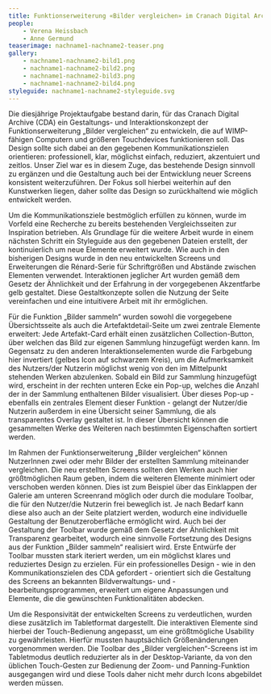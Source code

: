 ```yaml
---
title: Funktionserweiterung «Bilder vergleichen» im Cranach Digital Archive
people:
    - Verena Heissbach
    - Anne Germund
teaserimage: nachname1-nachname2-teaser.png
gallery:
    - nachname1-nachname2-bild1.png
    - nachname1-nachname2-bild2.png
    - nachname1-nachname2-bild3.png
    - nachname1-nachname2-bild4.png
styleguide: nachname1-nachname2-styleguide.svg
---
```


Die diesjährige Projektaufgabe bestand darin, für das Cranach Digital Archive (CDA) ein Gestaltungs- und Interaktionskonzept der Funktionserweiterung „Bilder vergleichen“ zu entwickeln, die auf WIMP-fähigen Computern und größeren Touchdevices funktionieren soll. Das Design sollte sich dabei an den gegebenen Kommunikationszielen orientieren: professionell, klar, möglichst einfach, reduziert, akzentuiert und zeitlos. Unser Ziel war es in diesem Zuge, das bestehende Design sinnvoll zu ergänzen und die Gestaltung auch bei der Entwicklung neuer Screens konsistent weiterzuführen. Der Fokus soll hierbei weiterhin auf den Kunstwerken liegen, daher sollte das Design so zurückhaltend wie möglich entwickelt werden.

Um die Kommunikationsziele bestmöglich erfüllen zu können, wurde im Vorfeld eine Recherche zu bereits bestehenden Vergleichsseiten zur Inspiration betrieben. Als Grundlage für die weitere Arbeit wurde in einem nächsten Schritt ein Styleguide aus den gegebenen Dateien erstellt, der kontinuierlich um neue Elemente erweitert wurde. Wie auch in den bisherigen Designs wurde in den neu entwickelten Screens und Erweiterungen die Rénard-Serie für Schriftgrößen und Abstände zwischen Elementen verwendet. Interaktionen jeglicher Art wurden gemäß dem Gesetz der Ähnlichkeit und der Erfahrung in der vorgegebenen Akzentfarbe gelb gestaltet. Diese Gestaltkonzepte sollen die Nutzung der Seite vereinfachen und eine intuitivere Arbeit mit ihr ermöglichen.

Für die Funktion „Bilder sammeln“ wurden sowohl die vorgegebene Übersichtsseite als auch die Artefaktdetail-Seite um zwei zentrale Elemente erweitert: Jede Artefakt-Card erhält einen zusätzlichen Collection-Button, über welchen das Bild zur eigenen Sammlung hinzugefügt werden kann. Im Gegensatz zu den anderen Interaktionselementen wurde die Farbgebung hier invertiert (gelbes Icon auf schwarzem Kreis), um die Aufmerksamkeit des Nutzers/der Nutzerin möglichst wenig von den im Mittelpunkt stehenden Werken abzulenken. Sobald ein Bild zur Sammlung hinzugefügt wird, erscheint in der rechten unteren Ecke ein Pop-up, welches die Anzahl der in der Sammlung enthaltenen Bilder visualisiert. Über dieses Pop-up - ebenfalls ein zentrales Element dieser Funktion - gelangt der Nutzer/die Nutzerin außerdem in eine Übersicht seiner Sammlung, die als transparentes Overlay gestaltet ist. In dieser Übersicht können die gesammelten Werke des Weiteren nach bestimmten Eigenschaften sortiert werden.

Im Rahmen der Funktionserweiterung „Bilder vergleichen“ können NutzerInnen zwei oder mehr Bilder der erstellten Sammlung miteinander vergleichen. Die neu erstellten Screens sollten den Werken auch hier größtmöglichen Raum geben, indem die weiteren Elemente minimiert oder verschoben werden können. Dies ist zum Beispiel über das Einklappen der Galerie am unteren Screenrand möglich oder durch die modulare Toolbar, die für den Nutzer/die Nutzerin frei beweglich ist. Je nach Bedarf kann diese also auch an der Seite platziert werden, wodurch eine individuelle Gestaltung der Benutzeroberfläche ermöglicht wird. Auch bei der Gestaltung der Toolbar wurde gemäß dem Gesetz der Ähnlichkeit mit Transparenz gearbeitet, wodurch eine sinnvolle Fortsetzung des Designs aus der Funktion „Bilder sammeln“ realisiert wird. Erste Entwürfe der Toolbar mussten stark iteriert werden, um ein möglichst klares und reduziertes Design zu erzielen. Für ein professionelles Design - wie in den Kommunikationszielen des CDA gefordert - orientiert sich die Gestaltung des Screens an bekannten Bildverwaltungs- und -bearbeitungsprogrammen, erweitert um eigene Anpassungen und Elemente, die die gewünschten Funktionalitäten abdecken.

Um die Responsivität der entwickelten Screens zu verdeutlichen, wurden diese zusätzlich im Tabletformat dargestellt. Die interaktiven Elemente sind hierbei der Touch-Bedienung angepasst, um eine größtmögliche Usability zu gewährleisten. Hierfür mussten hauptsächlich Größenänderungen vorgenommen werden. Die Toolbar des „Bilder vergleichen“-Screens ist im Tabletmodus deutlich reduzierter als in der Desktop-Variante, da von den üblichen Touch-Gesten zur Bedienung der Zoom- und Panning-Funktion ausgegangen wird und diese Tools daher nicht mehr durch Icons abgebildet werden müssen.
